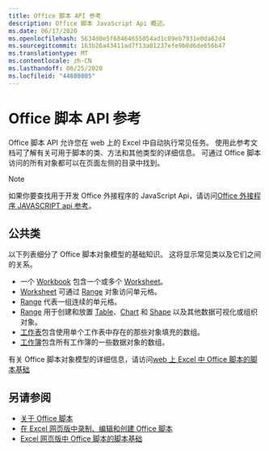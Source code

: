 ```yaml
---
title: Office 脚本 API 参考
description: Office 脚本 JavaScript Api 概述。
ms.date: 06/17/2020
ms.openlocfilehash: 5634d0e5f68464655054ad1c09eb7931e0da62d4
ms.sourcegitcommit: 163b26a43411ad7f13a01237efe9b8d6de656b47
ms.translationtype: MT
ms.contentlocale: zh-CN
ms.lasthandoff: 06/25/2020
ms.locfileid: "44880805"
---
```

# <a name="office-scripts-api-reference"></a>Office 脚本 API 参考

Office 脚本 API 允许您在 web 上的 Excel 中自动执行常见任务。 使用此参考文档可了解有关可用于脚本的类、方法和其他类型的详细信息。 可通过 Office 脚本访问的所有对象都可以在页面左侧的目录中找到。

> [!NOTE]
> 如果你要查找用于开发 Office 外接程序的 JavaScript Api，请访问[Office 外接程序 JAVASCRIPT api 参考](/javascript/api/overview?view=excel-js-preview)。

## <a name="common-classes"></a>公共类

以下列表细分了 Office 脚本对象模型的基础知识。 这将显示常见类以及它们之间的关系。

- 一个 [Workbook](/javascript/api/office-scripts/excel/excelscript.workbook) 包含一个或多个 [Worksheet](/javascript/api/office-scripts/excel/excelscript.worksheet)。
- [Worksheet](/javascript/api/office-scripts/excel/excelscript.worksheet) 可通过 [Range](/javascript/api/office-scripts/excel/excelscript.range) 对象访问单元格。
- [Range](/javascript/api/office-scripts/excel/excelscript.range) 代表一组连续的单元格。
- [Range](/javascript/api/office-scripts/excel/excelscript.range) 用于创建和放置 [Table](/javascript/api/office-scripts/excel/excelscript.table)、[Chart](/javascript/api/office-scripts/excel/excelscript.chart) 和 [Shape](/javascript/api/office-scripts/excel/excelscript.shape) 以及其他数据可视化或组织对象。
- [工作表](/javascript/api/office-scripts/excel/excelscript.worksheet)包含使用单个工作表中存在的那些对象填充的数组。
- [工作簿](/javascript/api/office-scripts/excel/excelscript.workbook)包含所有工作簿的一些数据对象的数组。

有关 Office 脚本对象模型的详细信息，请访问[web 上 Excel 中 Office 脚本的脚本基础](/office/dev/scripts/develop/scripting-fundamentals)

## <a name="see-also"></a>另请参阅

- [关于 Office 脚本](/office/dev/scripts/overview/excel)
- [在 Excel 网页版中录制、编辑和创建 Office 脚本](/office/dev/scripts/tutorials/excel-tutorial)
- [Excel 网页版中 Office 脚本的脚本基础](/office/dev/scripts/develop/scripting-fundamentals)
